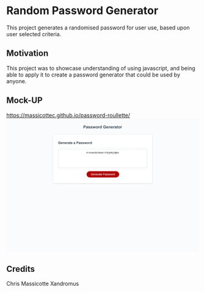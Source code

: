 # Random Password Generator

This project generates a randomised password for user use, based upon user selected criteria.

## Motivation

This project was to showcase understanding of using javascript, and being able to apply it to create a password generator that could be used by anyone.

## Mock-UP

https://massicottec.github.io/password-roullette/
![password-roullette](./Assets/Images/password-roullette.png)

## Credits
Chris Massicotte
Xandromus